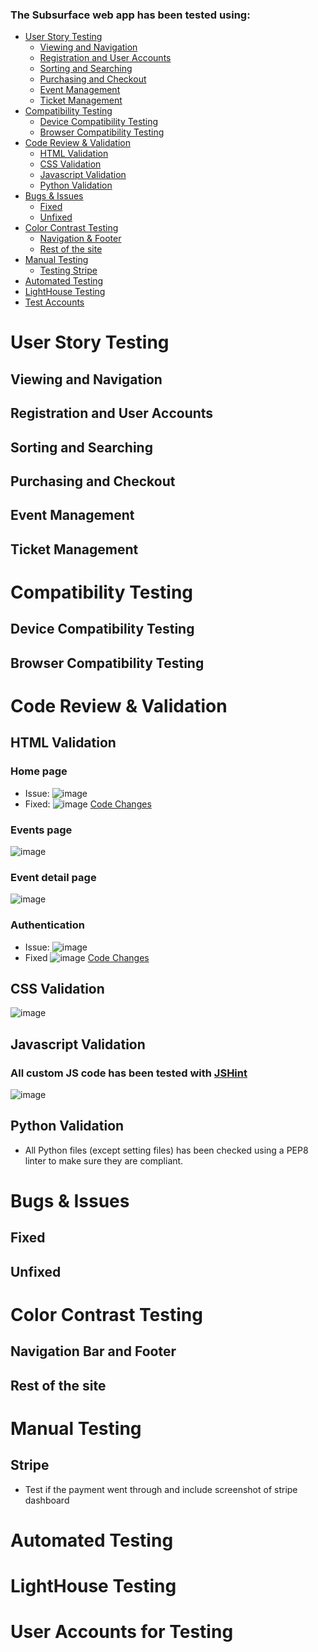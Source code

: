 ### The Subsurface web app has been tested using:
- [User Story Testing](#user-story-testing)
    + [Viewing and Navigation](#viewing-and-navigation)
    + [Registration and User Accounts](#registration-and-user-accounts)
    + [Sorting and Searching](#sorting-and-searching)
    + [Purchasing and Checkout](#purchasing-and-checkout)
    + [Event Management](#event-management)
    + [Ticket Management](#ticket-management)
- [Compatibility Testing](#compatibility-testing)
    + [Device Compatibility Testing](#device-compatibility-testing)
    + [Browser Compatibility Testing](#browser-compatibility-testing)
- [Code Review & Validation](#code-review-and-validation)
    + [HTML Validation](#html-validation)
    + [CSS Validation](#css-validation)
    + [Javascript Validation](#javascript-validation)
    + [Python Validation](#python-validation)
- [Bugs & Issues](#bugs-and-issues)
    + [Fixed](#fixed)
    + [Unfixed](#unfixed)
- [Color Contrast Testing](#color-contrast-testing)
    + [Navigation & Footer](#navigation-bar-and-footer)
    + [Rest of the site](#rest-of-the-site)
- [Manual Testing](#manual-testing)
    + [Testing Stripe](#stripe)
- [Automated Testing](#automated-testing)
- [LightHouse Testing](#lighthouse-testing)
- [Test Accounts](#user-accounts-for-testing)


# User Story Testing

## Viewing and Navigation

## Registration and User Accounts 

## Sorting and Searching

## Purchasing and Checkout

## Event Management

## Ticket Management

# Compatibility Testing

## Device Compatibility Testing

## Browser Compatibility Testing

# Code Review & Validation

## HTML Validation

### Home page
- Issue:
![image](/static/testing/index-error.png)
- Fixed: 
![image](/static/testing/index-fixed.png)
[Code Changes](https://github.com/parduckids/milestone-project-four/commit/9971018719bc59ec2ba2cb9baab688bc7209870e)
### Events page
![image](/static/testing/events.png)
### Event detail page
![image](/static/testing/event.png)
### Authentication
- Issue:
![image](/static/testing/login-error.png)
- Fixed 
![image](/static/testing/login-fixed.png)
[Code Changes](https://github.com/parduckids/milestone-project-four/commit/dcca14c4a9c743314b557fc367099260bf1d4050)


## CSS Validation  
![image](/static/testing/css-test.png)

## Javascript Validation
### All custom JS code has been tested with [JSHint](https://jshint.com/)
![image](/static/testing/jshint.png)

## Python Validation
- All Python files (except setting files) has been checked using a PEP8 linter to make sure they are compliant.
# Bugs & Issues

## Fixed

## Unfixed

# Color Contrast Testing

## Navigation Bar and Footer

## Rest of the site

# Manual Testing
## Stripe
- Test if the payment went through and include screenshot of stripe dashboard 

# Automated Testing

# LightHouse Testing

# User Accounts for Testing